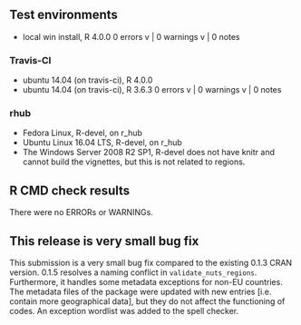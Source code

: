 ## Test environments
* local win install, R 4.0.0
0 errors v | 0 warnings v | 0 notes 

### Travis-CI
* ubuntu 14.04 (on travis-ci), R 4.0.0
* ubuntu 14.04 (on travis-ci), R 3.6.3 
0 errors v | 0 warnings v | 0 notes 

### rhub
* Fedora Linux, R-devel, on r_hub
* Ubuntu Linux 16.04 LTS, R-devel, on r_hub
* The Windows Server 2008 R2 SP1, R-devel does not have knitr and cannot build the vignettes, but this is not related to regions.

## R CMD check results
There were no ERRORs or WARNINGs. 

## This release is very small bug fix
This submission is a very small bug fix compared to the existing 0.1.3 CRAN version.  0.1.5 resolves a naming conflict in `validate_nuts_regions`. Furthermore, it handles some metadata exceptions for non-EU countries.  The metadata files of the package were updated with new entries [i.e. contain more geographical data], but they do not affect the functioning of codes. An exception wordlist was added to the spell checker.